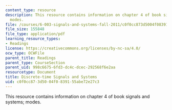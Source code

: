 ```yaml
---
content_type: resource
description: This resource contains information on chapter 4 of book signals and systems;
  modes.
file: /courses/6-003-signals-and-systems-fall-2011/c0f0cc873d5004f0839155abe72e27c3_MIT6_003F11_chap4.pdf
file_size: 155848
file_type: application/pdf
learning_resource_types:
- Readings
license: https://creativecommons.org/licenses/by-nc-sa/4.0/
ocw_type: OCWFile
parent_title: Readings
parent_type: CourseSection
parent_uid: 998c6675-6fd3-dc4c-dcec-292568f6e2aa
resourcetype: Document
title: Discrete-time Signals and Systems
uid: c0f0cc87-3d50-04f0-8391-55abe72e27c3
---
```

This resource contains information on chapter 4 of book signals and systems; modes.